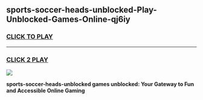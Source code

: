 
## sports-soccer-heads-unblocked-Play-Unblocked-Games-Online-qj6iy
<h3>
<a href="https://premium76.site?title=sports-soccer-heads-unblocked&ref=25A">CLICK TO PLAY</a></h3>
<hr>

<h3>
<a href="https://premium76.site?title=sports-soccer-heads-unblocked&ref=25A">CLICK 2 PLAY</a>
  
</h3>

<a href="https://premium76.site?title=sports-soccer-heads-unblocked&ref=25A"><img src="https://clearcache.store/games.png"></a>


**sports-soccer-heads-unblocked games unblocked: Your Gateway to Fun and Accessible Online Gaming**
